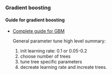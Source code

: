 ### Gradient boosting

#### Guide for gradient boosting

- [Complete guide for GBM](https://www.analyticsvidhya.com/blog/2016/02/complete-guide-parameter-tuning-gradient-boosting-gbm-python/)

    General parameter tune high level summary: 
    1. init learning rate: 0.1 or 0.05-0.2
    2. choose number of trees
    3. tune tree specific parameters
    4. decreate learning rate and increate trees.